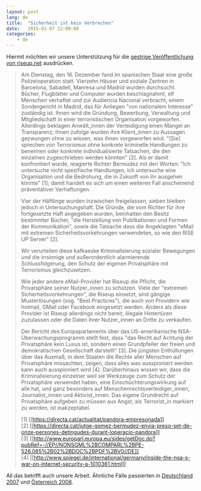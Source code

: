 ```yaml
---
layout: post
lang: de
title:  "Sicherheit ist kein Verbrechen"
date:   2015-01-07 12:00:00
categories:
    - de
---
```


Hiermit möchten wir unsere Unterstützung für die [gestrige Veröffentlichung von riseup.net](https://help.riseup.net/de/about-us/press/security-not-a-crime) ausdrücken.

> Am Dienstag, den 16. Dezember fand im spanischen Staat eine große Polizeioperation statt. Vierzehn Häuser und soziale Zentren in Barcelona, Sabadell, Manresa und Madrid wurden durchsucht. Bücher, Flugblätter und Computer wurden beschlagnahmt, elf Menschen verhaftet und zur Audiencia Nacional verbracht, einem Sondergericht in Madrid, das für Anliegen "von nationalem Interesse" zuständig ist. Ihnen wird die Gründung, Bewerbung, Verwaltung und Mitgliedschaft in einer terroristischen Organisation vorgeworfen. Allerdings beklagen Anwält_innen der Verteidigung einen Mangel an Transparenz; ihnen zufolge wurden ihre Klient_innen zu Aussagen gezwungen ohne zu wissen, was ihnen vorgeworfen wird. "[Sie] sprechen von Terrorismus ohne konkrete kriminelle Handlungen zu benennen oder konkrete individualisierte Tatsachen, die den einzelnen zugeschrieben werden könnten" [2]. Als er damit konfrontiert wurde,  reagierte Richter Bermúdez mit den Worten: "Ich untersuche nicht spezifische Handlungen, ich untersuche eine Organisation und die Bedrohung, die in Zukunft von ihr ausgehen könnte" [1]; damit handelt es sich um einen weiteren Fall anscheinend präventativer Verhaftungen.
> 
> Vier der Häftlinge wurden inzwischen freigelassen, sieben bleiben jedoch in Untersuchungshaft. Die Gründe, die vom Richter für ihre fortgesetzte Haft angegeben wurden, beinhalten den Besitz bestimmter Bücher, "die Herstellung von Publikationen und Formen der Kommunikation", sowie die Tatsache dass die Angeklagten "eMail mit extremen Sicherheitsvorkehrungen verwendeten, so wie den RISE UP Server" [2].
> 
> Wir verurteilen diese kafkaeske Kriminalisierung sozialer Bewegungen und die irrsinnige und außerordentlich alarmierende Schlussfolgerung, den Schutz der eigenen Privatsphäre mit Terrorismus gleichzusetzen.
> 
> Wie jeder andere eMail-Provider hat Riseup die Pflicht, die Privatsphäre seiner Nutzer_innen zu schützen. Viele der "extremen Sicherheitsvorkehrungen", die Riseup einsetzt, sind gängige Musterlösungen (sog. "Best Practices"), die auch von Providern wie hotmail, GMail oder Facebook eingesetzt werden. Anders als diese Provider ist Riseup allerdings nicht bereit, illegale Hintertüren zuzulassen oder die Daten ihrer Nutzer_innen an Dritte zu verkaufen.
> 
> Der Bericht des Europaparlaments über das US-amerikanische NSA-Überwachungsprogramm stellt fest, dass "das Recht auf Achtung der Privatsphäre kein Luxus ist, sondern einen Grundpfeiler der freien und demokratischen Gesellschaft darstellt" [3]. Die jüngsten Enthüllungen über das Ausmaß, in dem Staaten die Rechte aller Menschen auf Privatsphäre missachten, zeigen, dass alles was ausspioniert werden kann auch ausspioniert wird [4]. Darüberhinaus wissen wir, dass die Kriminalisierung einzelner weil sie Werkzeuge zum Schutz der Privatsphäre verwendet haben, eine Einschüchterungswirkung auf alle hat, und ganz besonders auf Menschenrechtsverteidiger_innen, Journalist_innen und Aktivist_innen. Das eigene Grundrecht auf Privatsphäre aufgeben zu müssen aus Angst, als Terrorist_in markiert zu werden, ist inakzeptabel.
> 
> [1] [[https://directa.cat/actualitat/pandora-empresonada]]  
> [2] [[https://directa.cat/jutge-gomez-bermudez-envia-preso-set-de-onze-persones-detingudes-durant-loperacio-pandora]]  
> [3] [[http://www.europarl.europa.eu/sides/getDoc.do?pubRef=-//EP//NONSGML%2BCOMPARL%2BPE-526.085%2B02%2BDOC%2BPDF%2BV0//DE]]  
> [4] [[http://www.spiegel.de/international/germany/inside-the-nsa-s-war-on-internet-security-a-1010361.html]]

All das betrifft auch unsere Arbeit.
Ähnliche Fälle passierten in [Deutschland 2007](http://einstellung.so36.net/de/hg/konstrukt) und [Österreich 2008](http://antirep2008.org/?p=14).
